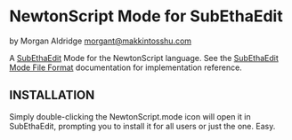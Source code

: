 NewtonScript Mode for SubEthaEdit
=================================

by Morgan Aldridge <morgant@makkintosshu.com>

A [SubEthaEdit](http://codingmonkeys.de/subethaedit/) Mode for the NewtonScript language. See the [SubEthaEdit Mode File Format](http://codingmonkeys.de/subethaedit/mode.html) documentation for implementation reference.

INSTALLATION
------------

Simply double-clicking the NewtonScript.mode icon will open it in SubEthaEdit, prompting you to install it for all users or just the one. Easy.
